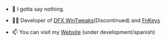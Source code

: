 - 🤫 I gotta say nothing.

- 👨‍💻  Developer of [DFX WinTweaks](https://ivandfx.github.io/DFXWinTweaks)(Discontinued) and [FnKeys](https://ivandfx.github.io/fnkeys)

- 📫 You can visit my [Website](https://ivandfx.github.io) (under development/spanish)
